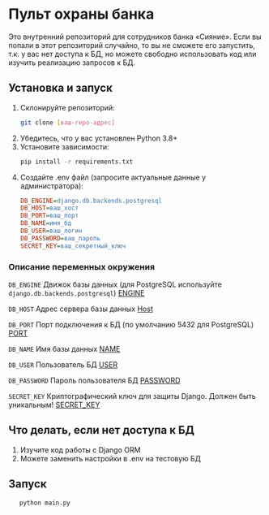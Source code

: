 # Пульт охраны банка

Это внутренний репозиторий для сотрудников банка «Сияние». Если вы попали в этот репозиторий случайно, то вы не сможете его запустить, т.к. у вас нет доступа к БД, но можете свободно использовать код или изучить реализацию запросов к БД.

## Установка и запуск

1. Склонируйте репозиторий:
   ```bash
   git clone [ваш-repo-адрес]

2. Убедитесь, что у вас установлен Python 3.8+
3. Установите зависимости:
   ```bash
   pip install -r requirements.txt

4. Создайте .env файл (запросите актуальные данные у администратора):
    ```ini
    DB_ENGINE=django.db.backends.postgresql
    DB_HOST=ваш_хост
    DB_PORT=ваш_порт
    DB_NAME=имя_бд
    DB_USER=ваш_логин
    DB_PASSWORD=ваш_пароль
    SECRET_KEY=ваш_секретный_ключ

### Описание переменных окружения

`DB_ENGINE` Движок базы данных (для PostgreSQL используйте `django.db.backends.postgresql`) [ENGINE](https://docs.djangoproject.com/en/5.2/ref/settings/#engine)

`DB_HOST`	Адрес сервера базы данных [Host](https://docs.djangoproject.com/en/5.2/ref/settings/#host)

`DB_PORT`	Порт подключения к БД (по умолчанию 5432 для PostgreSQL) [PORT](https://docs.djangoproject.com/en/5.2/ref/settings/#port)

`DB_NAME`	Имя базы данных [NAME](https://docs.djangoproject.com/en/5.2/ref/settings/#name)

`DB_USER`	Пользователь БД [USER](https://docs.djangoproject.com/en/5.2/ref/settings/#user)

`DB_PASSWORD`	Пароль пользователя БД [PASSWORD](https://docs.djangoproject.com/en/5.2/ref/settings/#password)

`SECRET_KEY`	Криптографический ключ для защиты Django. Должен быть уникальным! [SECRET_KEY](https://docs.djangoproject.com/en/5.2/ref/settings/#secret-key)

## Что делать, если нет доступа к БД
1. Изучите код работы с Django ORM
2. Можете заменить настройки в .env на тестовую БД

## Запуск
```bash
   python main.py
